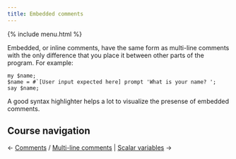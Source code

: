 ```yaml
---
title: Embedded comments
---
```


{% include menu.html %}

Embedded, or inline comments, have the same form as multi-line comments with the only difference that you place it between other parts of the program. For example:

    my $name;
    $name = #`[User input expected here] prompt 'What is your name? ';
    say $name;

A good syntax highlighter helps a lot to visualize the presense of embedded comments.

## Course navigation

← [Comments](/raku-course/comments) / [Multi-line comments](/raku-course/comments/multi-line) | [Scalar variables](/raku-course/scalar-variables)  →
